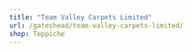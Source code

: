 ```yaml
---
title: "Team Valley Carpets Limited"
url: /gateshead/team-valley-carpets-limited/
shop: Teppiche
---
```

